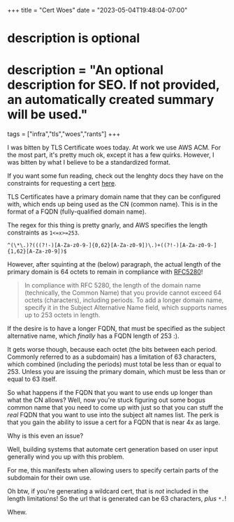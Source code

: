 +++
title = "Cert Woes"
date = "2023-05-04T19:48:04-07:00"

#
# description is optional
#
# description = "An optional description for SEO. If not provided, an automatically created summary will be used."

tags = ["infra","tls","woes","rants"]
+++

I was bitten by TLS Certificate woes today. At work we use AWS ACM. For the most part, it's pretty much ok, except it has a few quirks.
However, I was bitten by what I believe to be a standardized format.

If you want some fun reading, check out the lenghty docs they have on the constraints for requesting a cert [here](https://docs.aws.amazon.com/acm/latest/APIReference/API_RequestCertificate.html).

TLS Certificates have a primary domain name that they can be configured with, which ends up being used as the CN (common name).
This is in the format of a FQDN (fully-qualified domain name).

The regex for this thing is pretty gnarly, and AWS specifies the length constraints as `1<=x>=253`.

```
^(\*\.)?(((?!-)[A-Za-z0-9-]{0,62}[A-Za-z0-9])\.)+((?!-)[A-Za-z0-9-]{1,62}[A-Za-z0-9])$
```

However, after squinting at the (below) paragraph, the actual length of the primary domain is 64 octets to remain in compliance with [RFC5280](https://datatracker.ietf.org/doc/html/rfc5280)!


> In compliance with RFC 5280, the length of the domain name (technically, the Common Name) that you provide cannot exceed 64 octets (characters), including periods. To add a longer domain name, specify it in the Subject Alternative Name field, which supports names up to 253 octets in length.

If the desire is to have a longer FQDN, that must be specified as the subject alternative name, which _finally_ has a FQDN length of 253 :).

It gets worse though, because each octet (the bits between each period. Commonly referred to as a subdomain) has a limitation of 63 characters, which combined (including the periods) must total be less than or equal to 253. Unless you are issuing the primary domain, which must be less than or equal to 63 itself.

So what happens if the FQDN that you want to use ends up longer than what the CN allows? Well, now you're stuck figuring out some bogus common name that you need to come up with just so that you can stuff the _real_ FQDN that you want to use into the subject alt names list. The perk is that you gain the ability to issue a cert for a FQDN that is near 4x as large.

Why is this even an issue?

Well, building systems that automate cert generation based on user input generally wind you up with this problem.

For me, this manifests when allowing users to specify certain parts of the subdomain for their own use.

Oh btw, if you're generating a wildcard cert, that is _not_ included in the length limitations! So the url that is generated can be 63 characters, _plus_ `*.`!

Whew.

